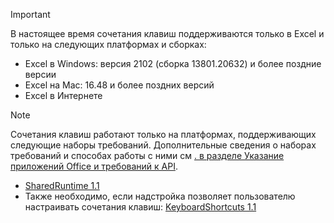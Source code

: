 > [!IMPORTANT]
> В настоящее время сочетания клавиш поддерживаются только в Excel и только на следующих платформах и сборках:
>
>- Excel в Windows: версия 2102 (сборка 13801.20632) и более поздние версии
>- Excel на Mac: 16.48 и более поздних версий
>- Excel в Интернете

> [!NOTE]
> Сочетания клавиш работают только на платформах, поддерживающих следующие наборы требований. Дополнительные сведения о наборах требований и способах работы с ними см [. в разделе Указание приложений Office и требований к API](../develop/specify-office-hosts-and-api-requirements.md).
>
> - [SharedRuntime 1.1](/javascript/api/requirement-sets/common/shared-runtime-requirement-sets)
> - Также необходимо, если надстройка позволяет пользователю настраивать сочетания клавиш: [KeyboardShortcuts 1.1](/javascript/api/requirement-sets/common/keyboard-shortcuts-requirement-sets)